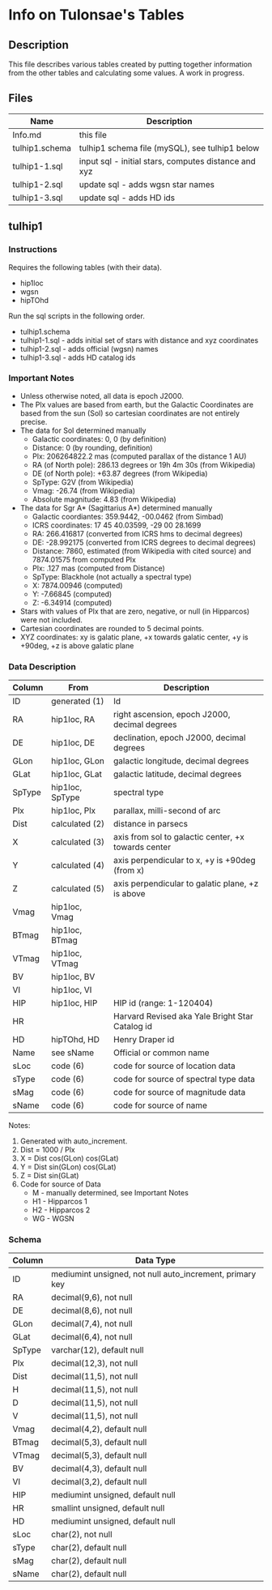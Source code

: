 Info on Tulonsae's Tables
=========================

Description
-----------
This file describes various tables created by putting together information from
the other tables and calculating some values. A work in progress.

Files
-----
|Name			|Description
|-----------------------|-----------
|Info.md		|this file
|tulhip1.schema		|tulhip1 schema file (mySQL), see tulhip1 below
|tulhip1-1.sql		|input sql - initial stars, computes distance and xyz
|tulhip1-2.sql		|update sql - adds wgsn star names
|tulhip1-3.sql		|update sql - adds HD ids

tulhip1
--------
### Instructions
Requires the following tables (with their data).
* hip1loc
* wgsn
* hipTOhd

Run the sql scripts in the following order.
* tulhip1.schema
* tulhip1-1.sql - adds initial set of stars with distance and xyz coordinates
* tulhip1-2.sql - adds official (wgsn) names
* tulhip1-3.sql - adds HD catalog ids

### Important Notes
* Unless otherwise noted, all data is epoch J2000.
* The Plx values are based from earth, but the Galactic Coordinates are based
from the sun (Sol) so cartesian coordinates are not entirely precise.
* The data for Sol determined manually
    * Galactic coordinates: 0, 0 (by definition)
    * Distance: 0 (by rounding, definition)
    * Plx: 206264822.2 mas (computed parallax of the distance 1 AU)
    * RA (of North pole): 286.13 degrees or 19h 4m 30s (from Wikipedia)
    * DE (of North pole): +63.87 degrees (from Wikipedia)
    * SpType: G2V (from Wikipedia)
    * Vmag: -26.74 (from Wikipedia)
    * Absolute magnitude: 4.83 (from Wikipedia)
* The data for Sgr A* (Sagittarius A*) determined manually
    * Galactic coordiantes: 359.9442, -00.0462 (from Simbad)
    * ICRS coordinates: 17 45 40.03599, -29 00 28.1699
    * RA: 266.416817 (converted from ICRS hms to decimal degrees)
    * DE: -28.992175 (converted from ICRS degrees to decimal degrees)
    * Distance: 7860, estimated (from Wikipedia with cited source)
      and 7874.01575 from computed Plx
    * Plx: .127 mas (computed from Distance)
    * SpType: Blackhole (not actually a spectral type)
    * X: 7874.00946 (computed)
    * Y: -7.66845 (computed)
    * Z: -6.34914 (computed)
* Stars with values of Plx that are zero, negative, or null (in Hipparcos) were
not included.
* Cartesian coordinates are rounded to 5 decimal points.
* XYZ coordinates: xy is galatic plane, +x towards galatic center, +y is +90deg,
+z is above galatic plane

### Data Description
|Column	|From		|Description
|-------|---------------|-----------
|ID	|generated (1)	|Id
|RA	|hip1loc, RA	|right ascension, epoch J2000, decimal degrees
|DE	|hip1loc, DE	|declination, epoch J2000, decimal degrees
|GLon	|hip1loc, GLon	|galactic longitude, decimal degrees
|GLat	|hip1loc, GLat	|galactic latitude, decimal degrees
|SpType	|hip1loc, SpType|spectral type
|Plx	|hip1loc, Plx	|parallax, milli-second of arc
|Dist	|calculated (2)	|distance in parsecs
|X	|calculated (3)	|axis from sol to galactic center, +x towards center
|Y	|calculated (4)	|axis perpendicular to x, +y is +90deg (from x)
|Z	|calculated (5)	|axis perpendicular to galatic plane, +z is above
|Vmag	|hip1loc, Vmag	|
|BTmag	|hip1loc, BTmag	|
|VTmag	|hip1loc, VTmag	|
|BV	|hip1loc, BV	|
|VI	|hip1loc, VI	|
|HIP	|hip1loc, HIP	|HIP id (range: 1-120404)
|HR	|		|Harvard Revised aka Yale Bright Star Catalog id
|HD	|hipTOhd, HD	|Henry Draper id
|Name	|see sName	|Official or common name
|sLoc	|code (6)	|code for source of location data
|sType	|code (6)	|code for source of spectral type data
|sMag	|code (6)	|code for source of magnitude data
|sName	|code (6)	|code for source of name

Notes:
 1. Generated with auto_increment.
 2. Dist = 1000 / Plx
 3. X = Dist cos(GLon) cos(GLat)
 4. Y = Dist sin(GLon) cos(GLat)
 5. Z = Dist sin(GLat)
 6. Code for source of Data
    * M - manually determined, see Important Notes
    * H1 - Hipparcos 1
    * H2 - Hipparcos 2
    * WG - WGSN

### Schema
|Column	|Data Type
|-------|---------
|ID	|mediumint unsigned, not null auto_increment, primary key
|RA	|decimal(9,6), not null
|DE	|decimal(8,6), not null
|GLon	|decimal(7,4), not null
|GLat	|decimal(6,4), not null
|SpType	|varchar(12), default null
|Plx	|decimal(12,3), not null
|Dist	|decimal(11,5), not null
|H	|decimal(11,5), not null
|D	|decimal(11,5), not null
|V	|decimal(11,5), not null
|Vmag	|decimal(4,2), default null
|BTmag	|decimal(5,3), default null
|VTmag	|decimal(5,3), default null
|BV	|decimal(4,3), default null
|VI	|decimal(3,2), default null
|HIP	|mediumint unsigned, default null
|HR	|smallint unsigned, default null
|HD	|mediumint unsigned, default null
|sLoc	|char(2), not null
|sType	|char(2), default null
|sMag	|char(2), default null
|sName	|char(2), default null
